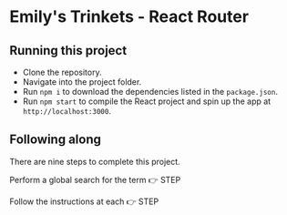 # Emily's Trinkets - React Router

## Running this project

- Clone the repository.
- Navigate into the project folder.
- Run `npm i` to download the dependencies listed in the `package.json`.
- Run `npm start` to compile the React project and spin up the app at `http://localhost:3000`.

## Following along

There are nine steps to complete this project.

Perform a global search for the term 👉 STEP

Follow the instructions at each 👉 STEP
